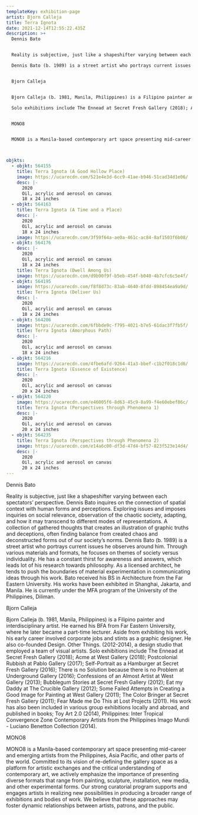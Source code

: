 ```yaml
---
templateKey: exhibition-page
artist: Bjorn Calleja
title: Terra Ignota
date: 2021-12-14T12:55:22.435Z
description: >+
  Dennis Bato


  Reality is subjective, just like a shapeshifter varying between each spectators’ perspective. Dennis Bato inquires on the connection of spatial context with human forms and perceptions. Exploring issues and imposes inquiries on social relevance, observation of the chaotic society, adapting, and how it may transcend to different modes of representations. A collection of gathered thoughts that creates an illustration of graphic truths and deceptions, often finding balance from created chaos and deconstructed forms out of our society’s norms.

  Dennis Bato (b. 1989) is a street artist who portrays current issues he observes around him. Through various materials and formats, he focuses on themes of society versus individuality. He has a constant thirst for awareness and answers, which leads lot of his research towards philosophy. As a licensed architect, he tends to push the boundaries of material experimentation in communicating ideas through his work. Bato received his BS in Architecture from the Far Eastern University. His works have been exhibited in Shanghai, Jakarta, and Manila. He is currently under the MFA program of the University of the Philippines, Diliman.


  Bjorn Calleja


  Bjorn Calleja (b. 1981, Manila, Philippines) is a Filipino painter and interdisciplinary artist. He earned his BFA from Far Eastern University, where he later became a part-time lecturer. Aside from exhibiting his work, his early career involved corporate jobs and stints as a graphic designer. He also co-founded Design. Other Things. (2012-2014), a design studio that employed a team of visual artists.

  Solo exhibitions include The Ennead at Secret Fresh Gallery (2018); Acme at West Gallery (2018); Postcolonial Rubbish at Pablo Gallery (2017); Self-Portrait as a Hamburger at Secret Fresh Gallery (2016); There is no Solution because there is no Problem at Underground Gallery (2016); Confessions of an Almost Artist at West Gallery (2013); Bubblegum Stories at Secret Fresh Gallery (2012); Eat my Daddy at The Crucible Gallery (2012); Some Failed Attempts in Creating a Good Image for Painting at West Gallery (2011); The Color Bringer at Secret Fresh Gallery (2011); Fear Made me Do This at Lost Projects (2011). His work has also been included in various group exhibitions locally and abroad, and published in books; Toy Art 2.0 (2014), Philippines: Inter Tropical Convergence Zone Contemporary Artists from the Philippines Imago Mundi - Luciano Benetton Collection (2014).


  MONO8


  MONO8 is a Manila-based contemporary art space presenting mid-career and emerging artists from the Philippines, Asia Pacific, and other parts of the world. Committed to its vision of re-defining the gallery space as a platform for artistic exchanges and the critical understanding of contemporary art, we actively emphasize the importance of presenting diverse formats that range from painting, sculpture, installation, new media, and other experimental forms. Our strong curatorial program supports and engages artists in realizing new possibilities in producing a broader range of exhibitions and bodies of work. We believe that these approaches may foster dynamic relationships between artists, patrons, and the public.



objkts:
  - objkt: 564155
    title: Terra Ignota (A Good Hollow Place)
    image: https://ucarecdn.com/521e4e3d-6cc9-41ae-b946-51cad34d1e06/
    desc: |-
      2020
      Oil, acrylic and aerosol on canvas
      18 x 24 inches
  - objkt: 564163
    title: Terra Ignota (A Time and a Place)
    desc: |-
      2020
      Oil, acrylic and aerosol on canvas
      18 x 24 inches
    image: https://ucarecdn.com/3f59f64a-ae0a-461c-ac84-8af1503f6b08/
  - objkt: 564176
    desc: |-
      2020
      Oil, acrylic and aerosol on canvas
      18 x 24 inches
    title: Terra Ignota (Dwell Among Us)
    image: https://ucarecdn.com/d9b90f9f-b5eb-454f-b040-4b7cfc6c5e4f/
  - objkt: 564195
    image: https://ucarecdn.com/f8f8d73c-83ab-4640-8fdd-898454ea9a9d/
    title: Terra Ignota (Deliver Us)
    desc: |-
      2020
      Oil, acrylic and aerosol on canvas
      18 x 24 inches
  - objkt: 564206
    image: https://ucarecdn.com/6fbbde9c-f795-4021-b7e5-61dac3f7fb5f/
    title: Terra Ignota (Amorphous Path)
    desc: |-
      2020
      Oil, acrylic and aerosol on canvas
      18 x 24 inches
  - objkt: 564216
    image: https://ucarecdn.com/4fbe6afd-9264-41a3-bbef-c1b2f018c1d6/
    title: Terra Ignota (Essence of Existence)
    desc: |-
      2020
      Oil, acrylic and aerosol on canvas
      20 x 24 inches
  - objkt: 564220
    image: https://ucarecdn.com/e46005f6-8d63-45c9-8a99-f4e60ebef86c/
    title: Terra Ignota (Perspectives through Phenomena 1)
    desc: |-
      2020
      Oil, acrylic and aerosol on canvas
      20 x 24 inches
  - objkt: 564235
    title: Terra Ignota (Perspectives through Phenomena 2)
    image: https://ucarecdn.com/e14a6c00-df3d-47d4-bf57-823f523e14d4/
    desc: |-
      2020
      Oil, acrylic and aerosol on canvas
      20 x 24 inches
---
```

Dennis Bato

Reality is subjective, just like a shapeshifter varying between each spectators’ perspective. Dennis Bato inquires on the connection of spatial context with human forms and perceptions. Exploring issues and imposes inquiries on social relevance, observation of the chaotic society, adapting, and how it may transcend to different modes of representations. A collection of gathered thoughts that creates an illustration of graphic truths and deceptions, often finding balance from created chaos and deconstructed forms out of our society’s norms.
Dennis Bato (b. 1989) is a street artist who portrays current issues he observes around him. Through various materials and formats, he focuses on themes of society versus individuality. He has a constant thirst for awareness and answers, which leads lot of his research towards philosophy. As a licensed architect, he tends to push the boundaries of material experimentation in communicating ideas through his work. Bato received his BS in Architecture from the Far Eastern University. His works have been exhibited in Shanghai, Jakarta, and Manila. He is currently under the MFA program of the University of the Philippines, Diliman.

Bjorn Calleja

Bjorn Calleja (b. 1981, Manila, Philippines) is a Filipino painter and interdisciplinary artist. He earned his BFA from Far Eastern University, where he later became a part-time lecturer. Aside from exhibiting his work, his early career involved corporate jobs and stints as a graphic designer. He also co-founded Design. Other Things. (2012-2014), a design studio that employed a team of visual artists.
Solo exhibitions include The Ennead at Secret Fresh Gallery (2018); Acme at West Gallery (2018); Postcolonial Rubbish at Pablo Gallery (2017); Self-Portrait as a Hamburger at Secret Fresh Gallery (2016); There is no Solution because there is no Problem at Underground Gallery (2016); Confessions of an Almost Artist at West Gallery (2013); Bubblegum Stories at Secret Fresh Gallery (2012); Eat my Daddy at The Crucible Gallery (2012); Some Failed Attempts in Creating a Good Image for Painting at West Gallery (2011); The Color Bringer at Secret Fresh Gallery (2011); Fear Made me Do This at Lost Projects (2011). His work has also been included in various group exhibitions locally and abroad, and published in books; Toy Art 2.0 (2014), Philippines: Inter Tropical Convergence Zone Contemporary Artists from the Philippines Imago Mundi - Luciano Benetton Collection (2014).

MONO8

MONO8 is a Manila-based contemporary art space presenting mid-career and emerging artists from the Philippines, Asia Pacific, and other parts of the world. Committed to its vision of re-defining the gallery space as a platform for artistic exchanges and the critical understanding of contemporary art, we actively emphasize the importance of presenting diverse formats that range from painting, sculpture, installation, new media, and other experimental forms. Our strong curatorial program supports and engages artists in realizing new possibilities in producing a broader range of exhibitions and bodies of work. We believe that these approaches may foster dynamic relationships between artists, patrons, and the public.